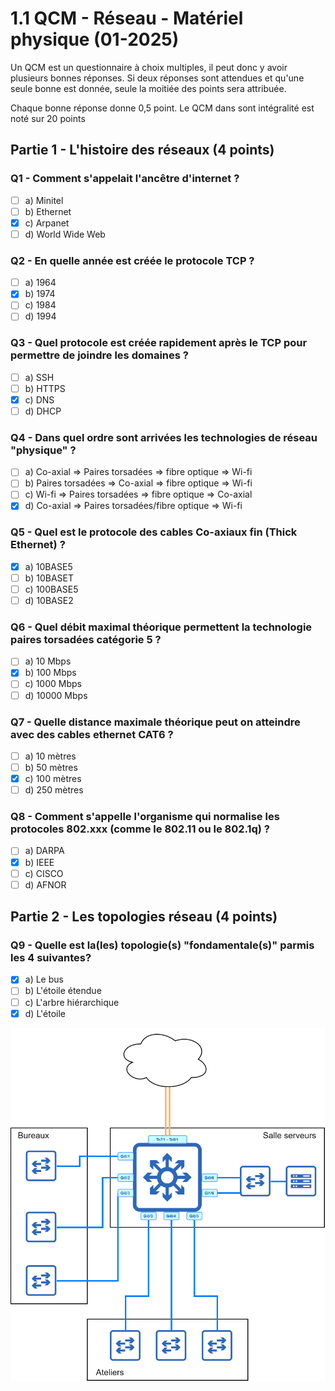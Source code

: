 # 1.1 QCM - Réseau - Matériel physique (01-2025)

Un QCM est un questionnaire à choix multiples, il peut donc y avoir plusieurs bonnes réponses. Si deux réponses sont attendues et qu'une seule bonne est donnée, seule la moitiée des points sera attribuée.

Chaque bonne réponse donne 0,5 point. Le QCM dans sont intégralité est noté sur 20 points

## Partie 1 - L'histoire des réseaux (4 points)

### Q1 - Comment s'appelait l'ancêtre d'internet ?

- [ ] a) Minitel
- [ ] b) Ethernet
- [X] c) Arpanet
- [ ] d) World Wide Web

### Q2 - En quelle année est créée le protocole TCP ?

- [ ] a) 1964
- [X] b) 1974
- [ ] c) 1984
- [ ] d) 1994

### Q3 - Quel protocole est créée rapidement après le TCP pour permettre de joindre les domaines ?

- [ ] a) SSH
- [ ] b) HTTPS
- [X] c) DNS
- [ ] d) DHCP

### Q4 - Dans quel ordre sont arrivées les technologies de réseau "physique" ?

- [ ] a) Co-axial => Paires torsadées => fibre optique => Wi-fi
- [ ] b) Paires torsadées => Co-axial => fibre optique => Wi-fi
- [ ] c) Wi-fi => Paires torsadées => fibre optique => Co-axial
- [X] d) Co-axial => Paires torsadées/fibre optique => Wi-fi

### Q5 - Quel est le protocole des cables Co-axiaux fin (Thick Ethernet) ?

- [X] a) 10BASE5
- [ ] b) 10BASET
- [ ] c) 100BASE5
- [ ] d) 10BASE2

### Q6 - Quel débit maximal théorique permettent la technologie paires torsadées catégorie 5 ?

- [ ] a) 10 Mbps
- [X] b) 100 Mbps
- [ ] c) 1000 Mbps
- [ ] d) 10000 Mbps

### Q7 - Quelle distance maximale théorique peut on atteindre avec des cables ethernet CAT6 ?

- [ ] a) 10 mètres
- [ ] b) 50 mètres
- [X] c) 100 mètres
- [ ] d) 250 mètres

### Q8 - Comment s'appelle l'organisme qui normalise les protocoles 802.xxx (comme le 802.11 ou le 802.1q) ?

- [ ] a) DARPA
- [X] b) IEEE
- [ ] c) CISCO
- [ ] d) AFNOR

## Partie 2 - Les topologies réseau (4 points)

### Q9 - Quelle est la(les) topologie(s) "fondamentale(s)" parmis les 4 suivantes?

- [X] a) Le bus
- [ ] b) L'étoile étendue
- [ ] c) L'arbre hiérarchique
- [X] d) L'étoile

<img src="https://raw.githubusercontent.com/No-Name-Academy/Networking-for-noobs/refs/heads/main/1-1-Materiel-physique/Sources/z01-001.svg">